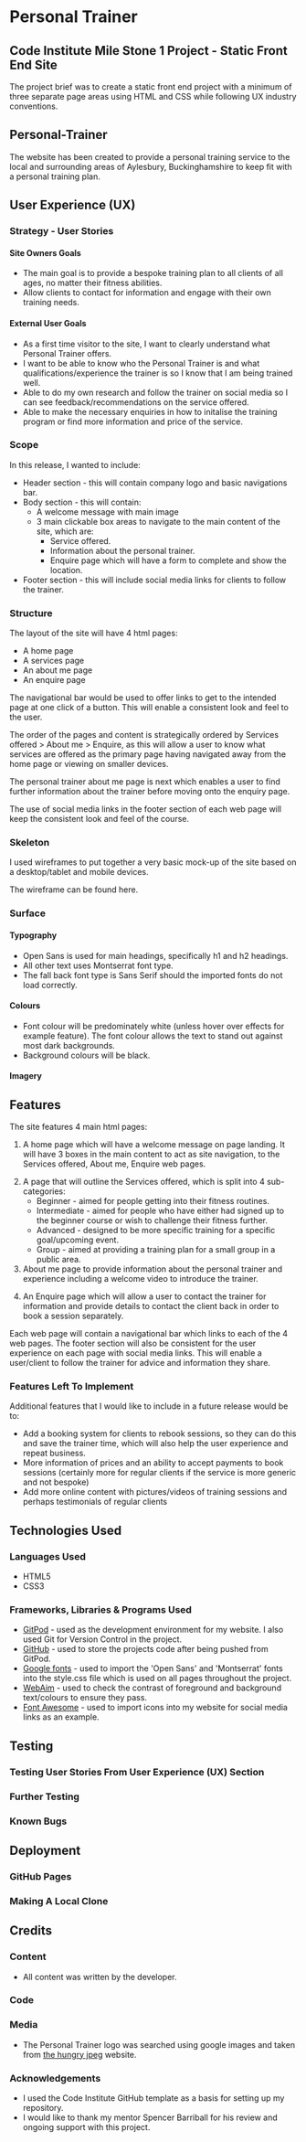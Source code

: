 # Personal Trainer

## Code Institute Mile Stone 1 Project - Static Front End Site

The project brief was to create a static front end project with a minimum of three separate page areas using HTML and CSS while following UX industry conventions. 

<!--Add link to live web page here and show responsive design-->

## Personal-Trainer <!--confirm website URL-->
The website has been created to provide a personal training service to the local and surrounding areas of Aylesbury, Buckinghamshire to keep fit with a personal training plan.

## User Experience (UX)

### Strategy - User Stories
#### Site Owners Goals
+ The main goal is to provide a bespoke training plan to all clients of all ages, no matter their fitness abilities.
+ Allow clients to contact for information and engage with their own training needs.

#### External User Goals
+ As a first time visitor to the site, I want to clearly understand what Personal Trainer offers.
+ I want to be able to know who the Personal Trainer is and what qualifications/experience the trainer is so I know that I am being trained well.
+ Able to do my own research and follow the trainer on social media so I can see feedback/recommendations on the service offered.
+ Able to make the necessary enquiries in how to initalise the training program or find more information and price of the service.

### Scope
In this release, I wanted to include:
+ Header section - this will contain company logo and basic navigations bar.
+ Body section - this will contain:
    + A welcome message with main image
    + 3 main clickable box areas to navigate to the main content of the site, which are:
        + Service offered.
        + Information about the personal trainer.
        + Enquire page which will have a form to complete and show the location.
+ Footer section - this will include social media links for clients to follow the trainer.

### Structure
The layout of the site will have 4 html pages:
+ A home page
+ A services page
+ An about me page
+ An enquire page

The navigational bar would be used to offer links to get to the intended page at one click of a button.  This will enable a consistent look and feel to the user. 

The order of the pages and content is strategically ordered by Services offered > About me > Enquire, as this will allow a user to know what services are offered as the primary page having navigated away from the home page or viewing on smaller devices. 

The personal trainer about me page is next which enables a user to find further information about the trainer before moving onto the enquiry page.

The use of social media links in the footer section of each web page will keep the consistent look and feel of the course.

### Skeleton
I used wireframes to put together a very basic mock-up of the site based on a desktop/tablet and mobile devices.
<!--Link to wireframe to be added-->
The wireframe can be found here.

### Surface

#### Typography 
+ Open Sans is used for main headings, specifically h1 and h2 headings.
+ All other text uses Montserrat font type.
+ The fall back font type is Sans Serif should the imported fonts do not load correctly.

#### Colours
+ Font colour will be predominately white (unless hover over effects for example feature).  The font colour allows the text to stand out against most dark backgrounds.
+ Background colours will be black.

#### Imagery
<!--TO BE CONFIRMED  The large, background hero image is designed to catch the user's attention and make it obvious immediately what the site is all about.-->

## Features
The site features 4 main html pages:
1. A home page which will have a welcome message on page landing.  It will have 3 boxes in the main content to act as site navigation, to the Services offered, About me, Enquire web pages. 
<!--Add screenshoot of the home page-->
2. A page that will outline the Services offered, which is split into 4 sub-categories:
    + Beginner - aimed for people getting into their fitness routines.
    + Intermediate - aimed for people who have either had signed up to the beginner course or wish to challenge their fitness further.
    + Advanced - designed to be more specific training for a specific goal/upcoming event.
    + Group - aimed at providing a training plan for a small group in a public area.
    <!--Add screenshoot of the services offered page-->
3. About me page to provide information about the personal trainer and experience including a welcome video to introduce the trainer.
<!--Add screenshoot of the about me section-->
4. An Enquire page which will allow a user to contact the trainer for information and provide details to contact the client back in order to book a session separately.
<!--Add screenshoot of the enquire form section-->

Each web page will contain a navigational bar which links to each of the 4 web pages.  The footer section will also be consistent for the user experience on each page with social media links. This will enable a user/client to follow the trainer for advice and information they share.
<!--Add screenshoots of the nav and footer sections-->

### Features Left To Implement
Additional features that I would like to include in a future release would be to:
+ Add a booking system for clients to rebook sessions, so they can do this and save the trainer time, which will also help the user experience and repeat business.
+ More information of prices and an ability to accept payments to book sessions (certainly more for regular clients if the service is more generic and not bespoke)
+ Add more online content with pictures/videos of training sessions and perhaps testimonials of regular clients 

## Technologies Used
### Languages Used
+ HTML5
+ CSS3

### Frameworks, Libraries & Programs Used
<!--Add links to all the resources used-->
+ [GitPod](https://www.gitpod.io/) - used as the development environment for my website. I also used Git for Version Control in the project.
+ [GitHub](https://github.com/) - used to store the projects code after being pushed from GitPod.
+ [Google fonts](https://fonts.google.com/) - used to import the 'Open Sans' and 'Montserrat' fonts into the style.css file which is used on all pages throughout the project.
+ [WebAim](https://webaim.org/resources/contrastche) - used to check the contrast of foreground and background text/colours to ensure they pass.
+ [Font Awesome](https://fontawesome.com/) - used to import icons into my website for social media links as an example.

## Testing
### Testing User Stories From User Experience (UX) Section

### Further Testing

### Known Bugs

## Deployment
### GitHub Pages
### Making A Local Clone

## Credits
### Content
+ All content was written by the developer.

### Code

### Media
+ The Personal Trainer logo was searched using google images and taken from [the hungry jpeg](https://thehungryjpeg.com/product/3804709-monogram-pt-logo-design) website.

### Acknowledgements
+ I used the Code Institute GitHub template as a basis for setting up my repository.
+ I would like to thank my mentor Spencer Barriball for his review and ongoing support with this project.